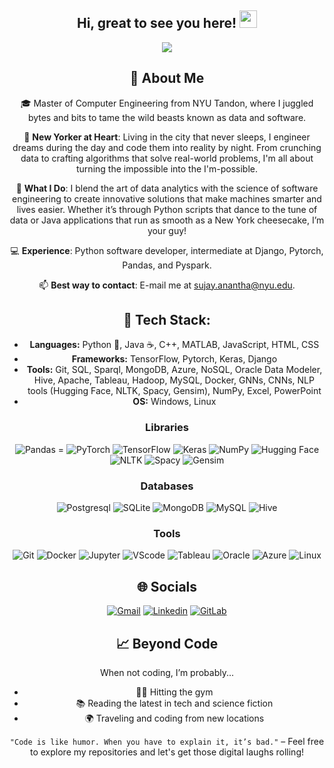 <h2 align="center">
  Hi, great to see you here!
  <img src="https://media.giphy.com/media/hvRJCLFzcasrR4ia7z/giphy.gif" width="28">
</h2>
<p align="center">
    <a href="https://github.com/sujayanantha/sujayanantha"><img src="https://readme-typing-svg.herokuapp.com?color=%9370DB7&center=true&vCenter=true&lines=Welcome+to+Sujay's+profile!;Master+of+Computer+Engineering;Living+in+New+York;Always+up+for+a+coding+challenge!"></a>
</p>

<div align="center">

## 💫 About Me
🎓 Master of Computer Engineering from NYU Tandon, where I juggled bytes and bits to tame the wild beasts known as data and software.

📍 **New Yorker at Heart**: Living in the city that never sleeps, I engineer dreams during the day and code them into reality by night. From crunching data to crafting algorithms that solve real-world problems, I'm all about turning the impossible into the I'm-possible.

🚀 **What I Do**: I blend the art of data analytics with the science of software engineering to create innovative solutions that make machines smarter and lives easier. Whether it’s through Python scripts that dance to the tune of data or Java applications that run as smooth as a New York cheesecake, I’m your guy!

💻 **Experience**: Python software developer, intermediate at Django, Pytorch, Pandas, and Pyspark.

📫 **Best way to contact**: E-mail me at sujay.anantha@nyu.edu.

## 💾 Tech Stack:
- **Languages:** Python 🐍, Java ☕, C++, MATLAB, JavaScript, HTML, CSS
- **Frameworks:** TensorFlow, Pytorch, Keras, Django
- **Tools:** Git, SQL, Sparql, MongoDB, Azure, NoSQL, Oracle Data Modeler, Hive, Apache, Tableau, Hadoop, MySQL, Docker, GNNs, CNNs, NLP tools (Hugging Face, NLTK, Spacy, Gensim), NumPy, Excel, PowerPoint
- **OS:** Windows, Linux

### Libraries
![Pandas](https://img.shields.io/badge/pandas-%23150458.svg?style=for-the-badge&logo=pandas&logoColor=white) = ![PyTorch](https://img.shields.io/badge/PyTorch-%23EE4C2C.svg?style=for-the-badge&logo=PyTorch&logoColor=white) ![TensorFlow](https://img.shields.io/badge/TensorFlow-%23FF6F00.svg?style=for-the-badge&logo=TensorFlow&logoColor=white) ![Keras](https://img.shields.io/badge/Keras-%23D00000.svg?style=for-the-badge&logo=Keras&logoColor=white) ![NumPy](https://img.shields.io/badge/NumPy-%23013243.svg?style=for-the-badge&logo=NumPy&logoColor=white) ![Hugging Face](https://img.shields.io/badge/Hugging%20Face-%23FFDA55.svg?style=for-the-badge&logo=Hugging%20Face&logoColor=black) ![NLTK](https://img.shields.io/badge/NLTK-%2321A1F1.svg?style=for-the-badge&logo=NLTK&logoColor=white) ![Spacy](https://img.shields.io/badge/Spacy-%2333AADD.svg?style=for-the-badge&logo=Spacy&logoColor=white) ![Gensim](https://img.shields.io/badge/Gensim-%23E34A6F.svg?style=for-the-badge&logo=Gensim&logoColor=white)

### Databases
![Postgresql](https://img.shields.io/badge/PostgreSQL-316192?style=for-the-badge&logo=postgresql&logoColor=white) ![SQLite](https://img.shields.io/badge/SQLite-07405E?style=for-the-badge&logo=sqlite&logoColor=white) ![MongoDB](https://img.shields.io/badge/MongoDB-%2347A248.svg?style=for-the-badge&logo=MongoDB&logoColor=white) ![MySQL](https://img.shields.io/badge/MySQL-4479A1?style=for-the-badge&logo=MySQL&logoColor=white) ![Hive](https://img.shields.io/badge/Hive-%23FFB000.svg?style=for-the-badge&logo=Apache%20Hive&logoColor=white) 

### Tools
![Git](https://img.shields.io/badge/Git-%23F05033.svg?style=for-the-badge&logo=Git&logoColor=white) ![Docker](https://img.shields.io/badge/Docker-%232496ED.svg?style=for-the-badge&logo=Docker&logoColor=white) ![Jupyter](https://img.shields.io/badge/Jupyter-F37626.svg?style=for-the-badge&logo=Jupyter&logoColor=white) ![VScode](https://img.shields.io/badge/Visual%20Studio%20Code-007ACC.svg?style=for-the-badge&logo=Visual-Studio-Code&logoColor=white) ![Tableau](https://img.shields.io/badge/Tableau-E97627.svg?style=for-the-badge&logo=Tableau&logoColor=white) ![Oracle](https://img.shields.io/badge/Oracle-F80000.svg?style=for-the-badge&logo=Oracle&logoColor=white) ![Azure](https://img.shields.io/badge/Azure-0078D4.svg?style=for-the-badge&logo=Microsoft%20Azure&logoColor=white)  ![Linux](https://img.shields.io/badge/Linux-FCC624?style=for-the-badge&logo=Linux&logoColor=black)

<!--
## 📊 GitHub Stats
![](https://github-readme-stats.vercel.app/api?username=Sujay-Anantha&theme=radical&hide_border=false&include_all_commits=true&count_private=true)<br/>
![](https://github-readme-stats.vercel.app/api/top-langs/?username=Sujay-Anantha&theme=radical&hide_border=false&include_all_commits=true&count_private=true&layout=compact)

## 🏆 GitHub Trophies
![](https://github-profile-trophy.vercel.app/?username=Sujay-Anantha&theme=discord&no-frame=false&no-bg=false&margin-w=4)

-->
## 🌐 Socials
[![Gmail](https://img.shields.io/badge/Gmail-D14836?style=for-the-badge&logo=gmail&logoColor=white)](mailto:sujay.anantha@nyu.edu) [![Linkedin](https://img.shields.io/badge/LinkedIn-0072b1?style=for-the-badge&logo=linkedin&logoColor=white)](https://www.linkedin.com/in/sujay-anantha-1799961b0/) 
[![GitLab](https://img.shields.io/badge/GitLab-330F63?style=for-the-badge&logo=gitlab&logoColor=white)](https://gitlab.com/sujayanantha)

## 📈 Beyond Code
When not coding, I’m probably...
- 🏋️‍♂️ Hitting the gym
- 📚 Reading the latest in tech and science fiction
- 🌍 Traveling and coding from new locations

`"Code is like humor. When you have to explain it, it’s bad."` – Feel free to explore my repositories and let's get those digital laughs rolling!

</div>
